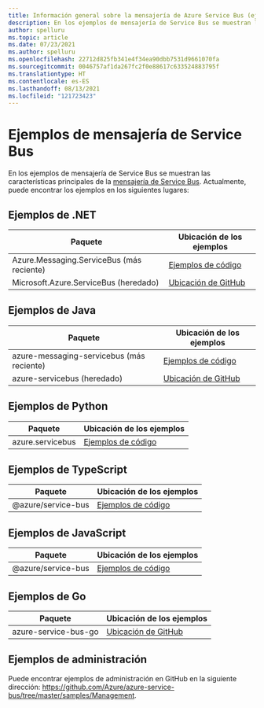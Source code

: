 ```yaml
---
title: Información general sobre la mensajería de Azure Service Bus (ejemplos)
description: En los ejemplos de mensajería de Service Bus se muestran las características principales de la mensajería de Azure Service Bus. Se proporcionan vínculos a ejemplos en GitHub.
author: spelluru
ms.topic: article
ms.date: 07/23/2021
ms.author: spelluru
ms.openlocfilehash: 22712d825fb341e4f34ea90dbb7531d9661070fa
ms.sourcegitcommit: 0046757af1da267fc2f0e88617c633524883795f
ms.translationtype: HT
ms.contentlocale: es-ES
ms.lasthandoff: 08/13/2021
ms.locfileid: "121723423"
---
```

# <a name="service-bus-messaging-samples"></a>Ejemplos de mensajería de Service Bus
En los ejemplos de mensajería de Service Bus se muestran las características principales de la [mensajería de Service Bus](https://azure.microsoft.com/services/service-bus/). Actualmente, puede encontrar los ejemplos en los siguientes lugares:

## <a name="net-samples"></a>Ejemplos de .NET

| Paquete | Ubicación de los ejemplos | 
| ------- | ---------------- | 
| Azure.Messaging.ServiceBus (más reciente) | [Ejemplos de código](/samples/azure/azure-sdk-for-net/azuremessagingservicebus-samples/) | 
| Microsoft.Azure.ServiceBus (heredado) | [Ubicación de GitHub](https://github.com/Azure/azure-service-bus/tree/master/samples/DotNet/Microsoft.Azure.ServiceBus) |

## <a name="java-samples"></a>Ejemplos de Java
| Paquete | Ubicación de los ejemplos | 
| ------- | ---------------- | 
| azure-messaging-servicebus (más reciente) | [Ejemplos de código](/samples/azure/azure-sdk-for-java/servicebus-samples/) |
| azure-servicebus (heredado) | [Ubicación de GitHub](https://github.com/Azure/azure-service-bus/tree/master/samples/Java) |

## <a name="python-samples"></a>Ejemplos de Python
| Paquete | Ubicación de los ejemplos |
| -------------------- | ----------------------- |
| azure.servicebus | [Ejemplos de código](/samples/azure/azure-sdk-for-python/servicebus-samples/) |

## <a name="typescript-samples"></a>Ejemplos de TypeScript
| Paquete | Ubicación de los ejemplos | 
| ------- | ---------------- | 
| @azure/service-bus | [Ejemplos de código](/samples/azure/azure-sdk-for-js/service-bus-typescript/) | 

## <a name="javascript-samples"></a>Ejemplos de JavaScript
| Paquete | Ubicación de los ejemplos | 
| ------- | ---------------- | 
| @azure/service-bus | [Ejemplos de código](/samples/azure/azure-sdk-for-js/service-bus-javascript/) | 

## <a name="go-samples"></a>Ejemplos de Go
| Paquete | Ubicación de los ejemplos | 
| ------- | ---------------- | 
| azure-service-bus-go | [Ubicación de GitHub](https://github.com/Azure/azure-service-bus-go/) |

## <a name="management-samples"></a>Ejemplos de administración
Puede encontrar ejemplos de administración en GitHub en la siguiente dirección: https://github.com/Azure/azure-service-bus/tree/master/samples/Management.

